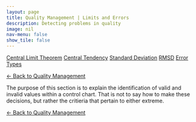 ```yaml
---
layout: page
title: Quality Management | Limits and Errors
description: Detecting problems in quality
image: nil
nav-menu: false
show_tile: false
---
```


<a href="central-limit-theorem.html" class="button small">Central Limit Theorem</a>
<a href="central-tendency.html" class="button small">Central Tendency</a>
<a href="standard-deviation.html" class="button small">Standard Deviation</a>
<a href="rmsd.html" class="button small">RMSD</a>
<a href="error-types.html" class="button small">Error Types</a>

<a href="/quality-management">&#x2190; Back to Quality Management</a>

The purpose of this section is to explain the identification of valid and invalid values within a control chart. That is not to say how to make these decisions, but rather the critieria that pertain to either extreme.

<a href="/quality-management">&#x2190; Back to Quality Management</a>
